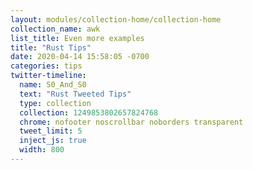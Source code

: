 ```yaml
---
layout: modules/collection-home/collection-home
collection_name: awk
list_title: Even more examples
title: "Rust Tips"
date: 2020-04-14 15:58:05 -0700
categories: tips
twitter-timeline:
  name: S0_And_S0
  text: "Rust Tweeted Tips"
  type: collection
  collection: 1249853802657824768
  chrome: nofooter noscrollbar noborders transparent
  tweet_limit: 5
  inject_js: true
  width: 800
---
```

